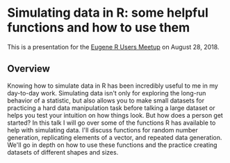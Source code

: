 # Simulating data in R: some helpful functions and how to use them

This is a presentation for the [Eugene R Users Meetup](https://www.meetup.com/meetup-group-cwPiAlnB/) on August 28, 2018.

## Overview

Knowing how to simulate data in R has been incredibly useful to me in my day-to-day work.  Simulating data isn't only for exploring the long-run behavior of a statistic, but also allows you to make small datasets for practicing a hard data manipulation task before talking a large dataset or helps you test your intuition on how things look.  But how does a person get started?  In this talk I will go over some of the functions R has available to help with simulating data.  I'll discuss functions for random number generation, replicating elements of a vector, and repeated data generation.  We'll go in depth on how to use these functions and the practice creating datasets of different shapes and sizes.
